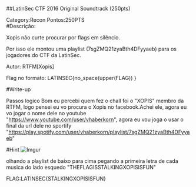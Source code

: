 ##LatinSec CTF 2016 Original Soundtrack (250pts) 



Category:Recon  Pontos:250PTS  
#Descrição:

Xopis não curte procurar por flags em silêncio.

Por isso ele montou uma playlist (7sgZMQ21zyaBth4DFyyaeb) para os jogadores do CTF da LatinSec.

Autor: RTFM[Xopis]

Flag no formato: LATINSEC{no_space(upper(FLAG)) }


#Write-up

Passos logico
 Bom eu percebi quem fez  o chall foi o "XOPIS" membro da RTFM, logo pensei eu vo procura o Xopis no facebook.Achei ele, agora eu vo jogar o nome dele no youtube "https://www.youtube.com/user/vhaberkorn", agora eu vou joga  o usar o final da url dele no 
sportify "https://play.spotify.com/user/vhaberkorn/playlist/7sgZMQ21zyaBth4DFyyaeb" 

#Hint ![Imgur](http://i.imgur.com/CCa1ad0.jpg)

olhando a  playlist de baixo para cima pegando a primeira letra de cada musica do lado esquedo "THEFLAGISSTALKINGXOPISISFUN"


FLAG:LATINSEC{STALKINGXOPISISFUN}
